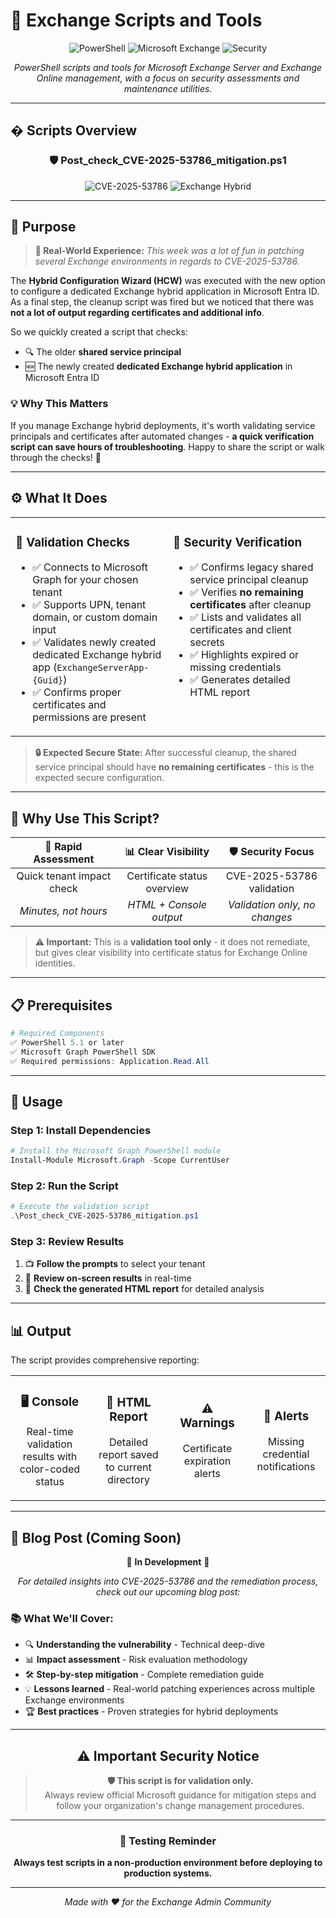 # 📧 Exchange Scripts and Tools

<div align="center">

![PowerShell](https://img.shields.io/badge/PowerShell-5391FE?style=for-the-badge&logo=powershell&logoColor=white)
![Microsoft Exchange](https://img.shields.io/badge/Microsoft%20Exchange-0078D4?style=for-the-badge&logo=microsoft&logoColor=white)
![Security](https://img.shields.io/badge/Security-FF6B6B?style=for-the-badge&logo=shield&logoColor=white)

*PowerShell scripts and tools for Microsoft Exchange Server and Exchange Online management, with a focus on security assessments and maintenance utilities.*

</div>

---

## � Scripts Overview

<div align="center">

### 🛡️ **Post_check_CVE-2025-53786_mitigation.ps1**

<img src="https://img.shields.io/badge/CVE--2025--53786-Critical-red?style=for-the-badge" alt="CVE-2025-53786">
<img src="https://img.shields.io/badge/Exchange_Hybrid-Supported-green?style=for-the-badge" alt="Exchange Hybrid">

</div>

---

## 📖 Purpose

> **🎯 Real-World Experience:** *This week was a lot of fun in patching several Exchange environments in regards to CVE-2025-53786.*

The **Hybrid Configuration Wizard (HCW)** was executed with the new option to configure a dedicated Exchange hybrid application in Microsoft Entra ID. As a final step, the cleanup script was fired but we noticed that there was **not a lot of output regarding certificates and additional info**. 

So we quickly created a script that checks:
- 🔍 The older **shared service principal** 
- 🆕 The newly created **dedicated Exchange hybrid application** in Microsoft Entra ID

### 💡 Why This Matters

If you manage Exchange hybrid deployments, it's worth validating service principals and certificates after automated changes - **a quick verification script can save hours of troubleshooting**. Happy to share the script or walk through the checks! 🚀

---

## ⚙️ What It Does

<table>
<tr>
<td width="50%" valign="top">

### 🔐 **Validation Checks**
- ✅ Connects to Microsoft Graph for your chosen tenant
- ✅ Supports UPN, tenant domain, or custom domain input
- ✅ Validates newly created dedicated Exchange hybrid app (`ExchangeServerApp-{Guid}`)
- ✅ Confirms proper certificates and permissions are present

</td>
<td width="50%" valign="top">

### 🧹 **Security Verification**  
- ✅ Confirms legacy shared service principal cleanup
- ✅ Verifies **no remaining certificates** after cleanup
- ✅ Lists and validates all certificates and client secrets
- ✅ Highlights expired or missing credentials
- ✅ Generates detailed HTML report

</td>
</tr>
</table>

> **🔒 Expected Secure State:** After successful cleanup, the shared service principal should have **no remaining certificates** - this is the expected secure configuration.

---

## 🎯 Why Use This Script?

<div align="center">

| 🚀 **Rapid Assessment** | 📊 **Clear Visibility** | 🛡️ **Security Focus** |
|:---:|:---:|:---:|
| Quick tenant impact check | Certificate status overview | CVE-2025-53786 validation |
| *Minutes, not hours* | *HTML + Console output* | *Validation only, no changes* |

</div>

> **⚠️ Important:** This is a **validation tool only** - it does not remediate, but gives clear visibility into certificate status for Exchange Online identities.

---

## 📋 Prerequisites

```powershell
# Required Components
✅ PowerShell 5.1 or later
✅ Microsoft Graph PowerShell SDK  
✅ Required permissions: Application.Read.All
```

---

## 🚀 Usage

### Step 1: Install Dependencies
```powershell
# Install the Microsoft Graph PowerShell module
Install-Module Microsoft.Graph -Scope CurrentUser
```

### Step 2: Run the Script
```powershell
# Execute the validation script
.\Post_check_CVE-2025-53786_mitigation.ps1
```

### Step 3: Review Results
1. 📺 **Follow the prompts** to select your tenant
2. 👀 **Review on-screen results** in real-time  
3. 📄 **Check the generated HTML report** for detailed analysis

---

## 📊 Output

The script provides comprehensive reporting:

<table>
<tr>
<td align="center" width="25%">

### 🖥️ **Console**
Real-time validation results with color-coded status

</td>
<td align="center" width="25%">

### 📄 **HTML Report**  
Detailed report saved to current directory

</td>
<td align="center" width="25%">

### ⚠️ **Warnings**
Certificate expiration alerts

</td>
<td align="center" width="25%">

### 🚨 **Alerts**
Missing credential notifications

</td>
</tr>
</table>

---

## 📝 Blog Post (Coming Soon)

<div align="center">

🚧 **In Development** 🚧

*For detailed insights into CVE-2025-53786 and the remediation process, check out our upcoming blog post:*

</div>

### 📚 What We'll Cover:
- 🔍 **Understanding the vulnerability** - Technical deep-dive
- 📊 **Impact assessment** - Risk evaluation methodology  
- 🛠️ **Step-by-step mitigation** - Complete remediation guide
- 💡 **Lessons learned** - Real-world patching experiences across multiple Exchange environments
- 🏆 **Best practices** - Proven strategies for hybrid deployments

---

<div align="center">

## ⚠️ **Important Security Notice**

> **🛡️ This script is for validation only.**  
> Always review official Microsoft guidance for mitigation steps and follow your organization's change management procedures.

---

### 🧪 **Testing Reminder**

**Always test scripts in a non-production environment before deploying to production systems.**

---

*Made with ❤️ for the Exchange Admin Community*

</div>
